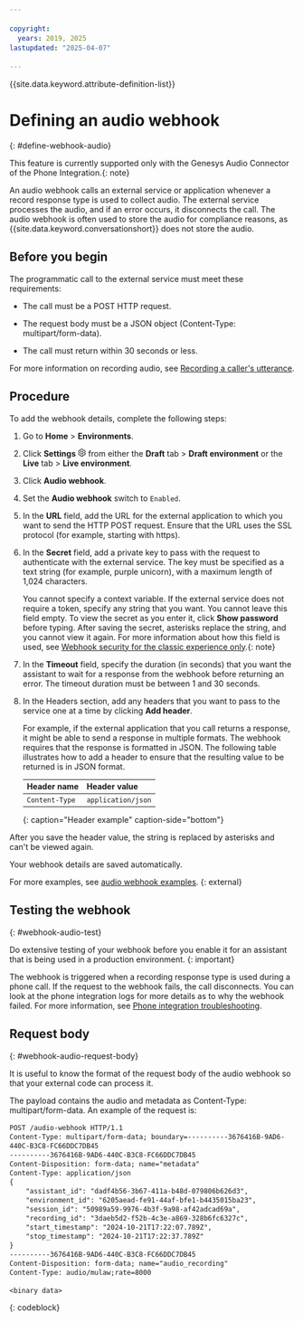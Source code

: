 ```yaml
---

copyright:
  years: 2019, 2025
lastupdated: "2025-04-07"

---
```


{{site.data.keyword.attribute-definition-list}}

# Defining an audio webhook
{: #define-webhook-audio}

This feature is currently supported only with the Genesys Audio Connector of the Phone Integration.{: note}

An audio webhook calls an external service or application whenever a record response type is used to collect audio. The external service processes the audio, and if an error occurs, it disconnects the call. The audio webhook is often used to store the audio for compliance reasons, as {{site.data.keyword.conversationshort}} does not store the audio.

## Before you begin

The programmatic call to the external service must meet these requirements:

 - The call must be a POST HTTP request.

 - The request body must be a JSON object (Content-Type: multipart/form-data).

 - The call must return within 30 seconds or less.

For more information on recording audio, see [Recording a caller's utterance](/docs/watson-assistant?topic=watson-assistant-record-caller-utterance).

## Procedure

To add the webhook details, complete the following steps:

1. Go to **Home** > **Environments**.

1. Click **Settings** ![Gear icon](images/gear-icon-black.png) from either the **Draft** tab > **Draft environment** or the **Live** tab > **Live environment**.

1. Click **Audio webhook**.

1. Set the **Audio webhook** switch to `Enabled`.

1. In the **URL** field, add the URL for the external application to which you want to send the HTTP POST request. Ensure that the URL uses the SSL protocol (for example, starting with https).

1. In the **Secret** field, add a private key to pass with the request to authenticate with the external service. The key must be specified as a text string (for example, purple unicorn), with a maximum length of 1,024 characters. 

    You cannot specify a context variable. If the external service does not require a token, specify any string that you want. You cannot leave this field empty. To view the secret as you enter it, click **Show password** before typing. After saving the secret, asterisks replace the string, and you cannot view it again. For more information about how this field is used, see [Webhook security for the classic experience only](/docs/watson-assistant?topic=watson-assistant-webhook-pre#webhook-security-for-the-classic-experience-only).{: note}

1. In the **Timeout** field, specify the duration (in seconds) that you want the assistant to wait for a response from the webhook before returning an error. The timeout duration must be between 1 and 30 seconds.

1.  In the Headers section, add any headers that you want to pass to the service one at a time by clicking **Add header**.

    For example, if the external application that you call returns a response, it might be able to send a response in multiple formats. The webhook requires that the response is formatted in JSON. The following table illustrates how to add a header to ensure that the resulting value to be returned is in JSON format.

    | Header name    | Header value       |
    |----------------|--------------------|
    | `Content-Type` | `application/json` |
    {: caption="Header example" caption-side="bottom"}

After you save the header value, the string is replaced by asterisks and can't be viewed again. 

Your webhook details are saved automatically.

For more examples, see [audio webhook examples](https://github.com/watson-developer-cloud/assistant-toolkit/tree/master/integrations/phone/examples/audio-webhook). {: external}

## Testing the webhook
{: #webhook-audio-test}

Do extensive testing of your webhook before you enable it for an assistant that is being used in a production environment.
{: important}

The webhook is triggered when a recording response type is used during a phone call. If the request to the webhook fails, the call disconnects. You can look at the phone integration logs for more details as to why the webhook failed. For more information, see [Phone integration troubleshooting](/docs/watson-assistant?topic=watson-assistant-phone-troubleshooting).

## Request body
{: #webhook-audio-request-body}

It is useful to know the format of the request body of the audio webhook so that your external code can process it.

The payload contains the audio and metadata as Content-Type: multipart/form-data. An example of the request is:

```
POST /audio-webhook HTTP/1.1
Content-Type: multipart/form-data; boundary=----------3676416B-9AD6-440C-B3C8-FC66DDC7DB45
----------3676416B-9AD6-440C-B3C8-FC66DDC7DB45
Content-Disposition: form-data; name="metadata"
Content-Type: application/json
{
    "assistant_id": "dadf4b56-3b67-411a-b48d-079806b626d3",
    "environment_id": "6205aead-fe91-44af-bfe1-b4435015ba23",
    "session_id": "50989a59-9976-4b3f-9a98-af42adcad69a",
    "recording_id": "3daeb5d2-f52b-4c3e-a869-328b6fc6327c",
    "start_timestamp": "2024-10-21T17:22:07.789Z",
    "stop_timestamp": "2024-10-21T17:22:37.789Z"
}
----------3676416B-9AD6-440C-B3C8-FC66DDC7DB45
Content-Disposition: form-data; name="audio_recording"
Content-Type: audio/mulaw;rate=8000

<binary data>
```
{: codeblock}
